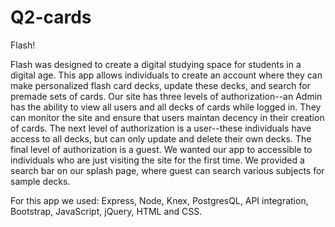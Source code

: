# Q2-cards
Flash!

Flash was designed to create a digital studying space for students in a digital age. This app allows individuals to create an account where they can make personalized flash card decks, update these decks, and search for premade sets of cards. Our site has three levels of authorization--an Admin has the ability to view all users and all decks of cards while logged in. They can monitor the site and ensure that users maintan decency in their creation of cards. The next level of authorization is a user--these individuals have access to all decks, but can only update and delete their own decks. The final level of authorization is a guest. We wanted our app to accessible to individuals who are just visiting the site for the first time. We provided a search bar on our splash page, where guest can search various subjects for sample decks.

For this app we used: Express, Node, Knex, PostgresQL, API integration, Bootstrap, JavaScript, jQuery, HTML and CSS.


